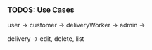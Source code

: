 ### TODOS: Use Cases 

user ->
customer ->
deliveryWorker ->
admin ->

delivery -> edit, delete, list
